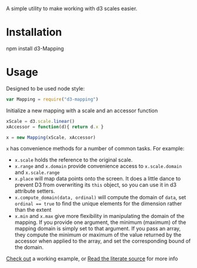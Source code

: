 A simple utility to make working with d3 scales easier.

# Installation #

npm install d3-Mapping

# Usage #

Designed to be used node style:

```js
var Mapping = require("d3-mapping")
```

Initialize a new mapping with a scale and an accessor function

```js
xScale = d3.scale.linear()
xAccessor = function(d){ return d.x }

x = new Mapping(xScale, xAccessor)
```

`x` has convenience methods for a number of common tasks. For example:

 - `x.scale` holds the reference to the original scale.
 - `x.range` and `x.domain` provide convenience access to `x.scale.domain` and
   `x.scale.range`
 - `x.place` will map data points onto the screen. It does a little dance
   to prevent D3 from overwriting its `this` object, so you can use it in d3
   attribute setters.
 - `x.compute_domain(data, ordinal)` will compute the domain of `data`, set
   `ordinal == true` to find the unique elements for the dimension rather than
   the extent
 - `x.min` and `x.max` give more flexibility in manipulating the domain of the
   mapping. If you provide one argument, the minimum (maximum) of the mapping
   domain is simply set to that argument. If you
   pass an array, they compute the minimum or maximum of the value returned by the
   accessor when applied to the array, and set the corresponding bound of
   the domain.



[Check out](http://awinterman.github.io/d3-mapping/example/) a working example,
or  [Read the literate source](http://awinterman.github.io/d3-mapping/docs/Mapping.html) for more info
